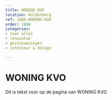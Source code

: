 ```yaml
---
title: WONING KVO
location: Huldenberg
ref: 1800-WONING-KVO
order: 1800
categories:
- toon alles
- renovatie
- gezinswoningen
- interieur & design

---
```

# WONING KVO

Dit is tekst voor op de pagina van WONING KVO